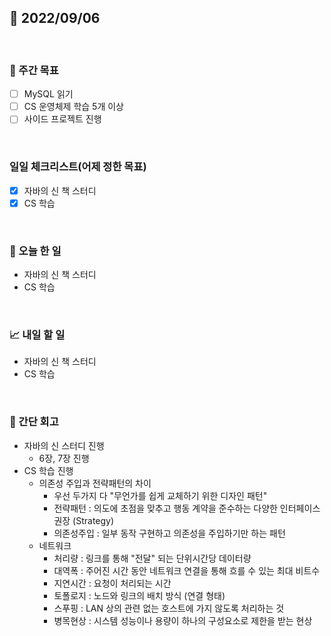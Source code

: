 ## 📅 2022/09/06

<br/>

### 🏹 주간 목표

- [ ] MySQL 읽기
- [ ] CS 운영체제 학습 5개 이상
- [ ] 사이드 프로젝트 진행

<br/>

### 일일 체크리스트(어제 정한 목표)

- [x] 자바의 신 책 스터디
- [x] CS 학습

<br/>

### 💯 오늘 한 일

- 자바의 신 책 스터디
- CS 학습

<br/>

### 📈 내일 할 일

- 자바의 신 책 스터디
- CS 학습

<br/>

### 🧐 간단 회고

- 자바의 신 스터디 진행
  - 6장, 7장 진행
- CS 학습 진행
  - 의존성 주입과 전략패턴의 차이
    - 우선 두가지 다 "무언가를 쉽게 교체하기 위한 디자인 패턴"
    - 전략패턴 : 의도에 초점을 맞추고 행동 계약을 준수하는 다양한 인터페이스 권장 (Strategy)
    - 의존성주입 : 일부 동작 구현하고 의존성을 주입하기만 하는 패턴
  - 네트워크 
    - 처리량 : 링크를 통해 "전달" 되는 단위시간당 데이터량
    - 대역폭 : 주어진 시간 동안 네트워크 연결을 통해 흐를 수 있는 최대 비트수
    - 지연시간 : 요청이 처리되는 시간
    - 토폴로지 : 노드와 링크의 배치 방식 (연결 형태)
    - 스푸핑 : LAN 상의 관련 없는 호스트에 가지 않도록 처리하는 것
    - 병목현상 : 시스템 성능이나 용량이 하나의 구성요소로 제한을 받는 현상